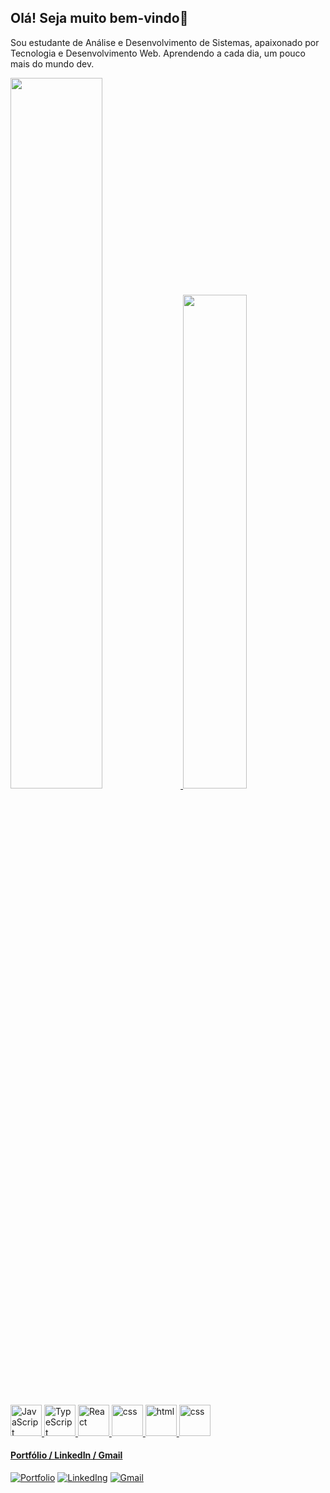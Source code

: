 ## Olá! Seja muito bem-vindo👋
Sou estudante de Análise e Desenvolvimento de Sistemas, apaixonado por Tecnologia e Desenvolvimento Web. Aprendendo a cada dia, um pouco mais do mundo dev.

<div>
    <a href="https://github.com/paulodegodoi">
    <img width="54%" src="https://github-readme-stats.vercel.app/api?username=paulodegodoi&show_icons=true&theme=react"/>
    <img width="45%" src="https://github-readme-stats.vercel.app/api/top-langs/?username=anuraghazra&layout=compact&theme=react"/>
</div>
<br />
<div>
    <img src="https://icongr.am/devicon/javascript-original.svg?size=128&color=currentColor" alt="JavaScript" width="50px"/>
    <img src="https://icongr.am/devicon/typescript-original.svg?size=128&color=currentColor" alt="TypeScript" width="50px"/>
    <img src="https://icongr.am/devicon/react-original.svg?size=128&color=currentColor" alt="React" width="50px"/>
    <img src="https://icongr.am/devicon/nodejs-original.svg?size=128&color=currentColor" alt="css" width="50px"/>
    <img src="https://icongr.am/devicon/html5-original.svg?size=128&color=currentColor" alt="html" width="50px"/>
    <img src="https://icongr.am/devicon/css3-original.svg?size=128&color=currentColor" alt="css" width="50px"/>
</div>

#### Portfólio / LinkedIn / Gmail
[![Portfolio](https://img.shields.io/website?label=paulodegodoi.github.io/portfolio/&style=for-the-badge&url=https://paulodegodoi.github.io/portfolio/)](https://paulodegodoi.github.io/portfolio/)
[![LinkedIng](https://img.shields.io/badge/LinkedIn-0077B5?style=for-the-badge&logo=linkedin&logoColor=white
)](https://www.linkedin.com/in/paulodegodoi/)
[![Gmail](https://img.shields.io/badge/Gmail-D14836?style=for-the-badge&logo=gmail&logoColor=white
)](https://paulogodoi.sp@gmail.com)
